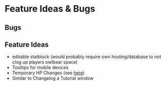 # Feature Ideas & Bugs

## Bugs

## Feature Ideas

+ editable statblock (would probably require own hosting/database to not clog up players owlbear space)
+ Tooltips for mobile devices
+ Temporary HP Changes (see [here](https://discord.com/channels/795808973743194152/1136777520868507728/1141625692820340736))
+ Similar to Changelog a Tutorial window